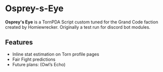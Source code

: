 # Osprey-s-Eye
**Osprey's Eye** is a TornPDA Script custom tuned for the Grand Code faction created by Homiewrecker. Originally a test run for discord bot modules.

## Features

- Inline stat estimation on Torn profile pages
- Fair Fight predictions
- Future plans: (Owl’s Echo)
